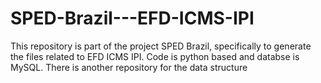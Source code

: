 # SPED-Brazil---EFD-ICMS-IPI
This repository is part of the project SPED Brazil, specifically to generate the files related to EFD ICMS IPI. Code is python based and databse is MySQL. There is another repository for the data structure
